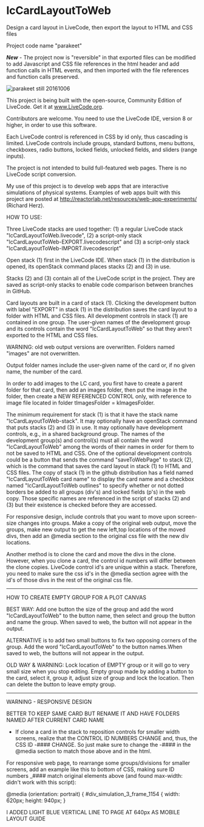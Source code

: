 # lcCardLayoutToWeb
Design a card layout in LiveCode, then export the layout to HTML and CSS files

Project code name "parakeet"

_**New**_ - The project now is "reversible" in that exported files can be modified to add Javascript and CSS file references in the html header and add function calls in HTML events, and then imported with the file references and function calls preserved.

![parakeet still 20161006](http://reactorlab.net/graphics/github_media/parakeet_20161007a.png)

This project is being built with the open-source, Community Edition of LiveCode. Get it at www.LiveCode.org.

Contributors are welcome. You need to use the LiveCode IDE, version 8 or higher, in order to use this software. 

Each LiveCode control is referenced in CSS by id only, thus cascading is limited. LiveCode controls include groups, standard buttons, menu buttons, checkboxes, radio buttons, locked fields, unlocked fields, and sliders (range inputs). 

The project is not intended to build full-featured web pages. There is no LiveCode script conversion.

My use of this project is to develop web apps that are interactive simulations of physical systems. Examples of web apps built with this project are posted at http://reactorlab.net/resources/web-app-experiments/ (Richard Herz).

HOW TO USE: 

Three LiveCode stacks are used together: (1) a regular LiveCode stack "lcCardLayoutToWeb.livecode", (2) a script-only stack "lcCardLayoutToWeb-EXPORT.livecodescript" and (3) a script-only stack "lcCardLayoutToWeb-IMPORT.livecodescript"

Open stack (1) first in the LiveCode IDE. When stack (1) in the distribution is opened, its openStack command places stacks (2) and (3) in use.  

Stacks (2) and (3) contain all of the LiveCode script in the project. They are saved as script-only stacks to enable code comparison between branches in GitHub.

Card layouts are built in a card of stack (1). Clicking the development button with label "EXPORT" in stack (1) in the distribution saves the card layout to a folder with HTML and CSS files. All development controls in stack (1) are contained in one group. The user-given names of the development group and its controls contain the word "lcCardLayoutToWeb" so that they aren't exported to the HTML and CSS files.

WARNING: old web output versions are overwritten. Folders named "images" are not overwritten.

Output folder names include the user-given name of the card or, if no given name, the number of the card. 

In order to add images to the LC card, you first have to create a parent folder for that card, then add an images folder, then put the image in the folder, then create a NEW REFERENCED CONTROL only, with reference to image file located in folder tImagesFolder = kImagesFolder. 

The minimum requirement for stack (1) is that it have the stack name "lcCardLayoutToWeb-stack". It may optionally have an openStack command that puts stacks (2) and (3) in use. It may optionally have development controls, e.g., in a shared background group. The names of the development group(s) and control(s) must all contain the word "lcCardLayoutToWeb" among the words of their names in order for them to not be saved to HTML and CSS. One of the optional development controls could be a button that sends the command "saveToWebPage" to stack (2), which is the command that saves the card layout in stack (1) to HTML and CSS files. The copy of stack (1) in the github distribution has a field named "lcCardLayoutToWeb card name" to display the card name and a checkbox named "lcCardLayoutToWeb outlines" to specify whether or not dotted borders be added to all groups (div's) and locked fields (p's) in the web copy. Those specific names are referenced in the script of stacks (2) and (3) but their existence is checked before they are accessed.

For responsive design, include controls that you want to move upon screen-size changes into groups. Make a copy of the original web output, move the groups, make new output to get the new left,top locations of the moved divs, then add an @media section to the original css file with the new div locations.

Another method is to clone the card and move the divs in the clone. However, when you clone a card, the control id numbers will differ between the clone copies. LiveCode control id's are unique within a stack. Therefore, you need to make sure the css id's in the @media section agree with the id's of those divs in the rest of the original css file.

------------
HOW TO CREATE EMPTY GROUP FOR A PLOT CANVAS 

BEST WAY: Add one button the size of the group and add the word "lcCardLayoutToWeb" to the button name, 
then select and group the button and name the group. When saved to web, the button will not appear in the output. 

ALTERNATIVE is to add two small buttons to fix two opposing corners of the group. 
Add the word "lcCardLayoutToWeb" to the button names.When saved to web, the buttons will not appear in the output. 

OLD WAY & WARNING: Lock location of EMPTY group or it will go to very small size when you stop editing. 
Empty group made by adding a button to the card, select it, group it, adjust size of group and lock the location. 
Then can delete the button to leave empty group.

------------
WARNING - RESPONSIVE DESIGN

BETTER TO KEEP SAME CARD BUT RENAME IT AND HAVE FOLDERS NAMED AFTER CURRENT CARD NAME 
 - If clone a card in the stack to reposition controls for smaller width screens, realize that 
the CONTROL ID NUMBERS CHANGE and, thus, the CSS ID -#### CHANGE. So just make sure to change
the -#### in the @media section to match those above and in the html. 

For responsive web page, to rearrange some groups/divisions for smaller screens, add an example like this 
to bottom of CSS, making sure ID numbers _#### match original elements above
(and found max-width: didn't work with this script):

@media (orientation: portrait) {
#div_simulation_3_frame_1154 {
width: 620px;
height: 940px;
}

I ADDED LIGHT BLUE VERTICAL LINE TO PAGE AT 640px AS MOBILE LAYOUT GUIDE

